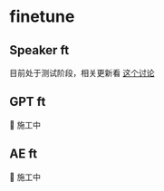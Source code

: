 # finetune

## Speaker ft

目前处于测试阶段，相关更新看 [这个讨论](https://github.com/lenML/ChatTTS-Forge/discussions/45)

## GPT ft

🚧 施工中

## AE ft

🚧 施工中
